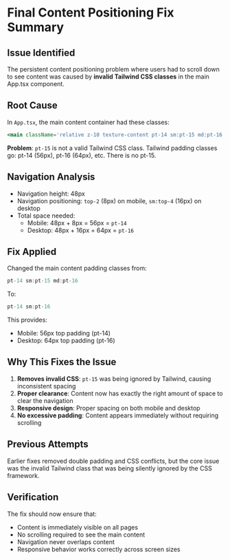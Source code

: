 # Final Content Positioning Fix Summary

## Issue Identified
The persistent content positioning problem where users had to scroll down to see content was caused by **invalid Tailwind CSS classes** in the main App.tsx component.

## Root Cause
In `App.tsx`, the main content container had these classes:
```jsx
<main className='relative z-10 texture-content pt-14 sm:pt-15 md:pt-16'>
```

**Problem**: `pt-15` is not a valid Tailwind CSS class. Tailwind padding classes go: pt-14 (56px), pt-16 (64px), etc. There is no pt-15.

## Navigation Analysis
- Navigation height: 48px
- Navigation positioning: `top-2` (8px) on mobile, `sm:top-4` (16px) on desktop
- Total space needed:
  - Mobile: 48px + 8px = 56px = `pt-14`
  - Desktop: 48px + 16px = 64px = `pt-16`

## Fix Applied
Changed the main content padding classes from:
```jsx
pt-14 sm:pt-15 md:pt-16
```

To:
```jsx
pt-14 sm:pt-16
```

This provides:
- Mobile: 56px top padding (pt-14)
- Desktop: 64px top padding (pt-16)

## Why This Fixes the Issue
1. **Removes invalid CSS**: `pt-15` was being ignored by Tailwind, causing inconsistent spacing
2. **Proper clearance**: Content now has exactly the right amount of space to clear the navigation
3. **Responsive design**: Proper spacing on both mobile and desktop
4. **No excessive padding**: Content appears immediately without requiring scrolling

## Previous Attempts
Earlier fixes removed double padding and CSS conflicts, but the core issue was the invalid Tailwind class that was being silently ignored by the CSS framework.

## Verification
The fix should now ensure that:
- Content is immediately visible on all pages
- No scrolling required to see the main content
- Navigation never overlaps content
- Responsive behavior works correctly across screen sizes